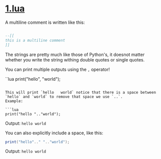# [1.lua](https://github.com/C0DER11101/LUA/blob/LUATut/1.lua "Check this out")

A multiline comment is written like this:
```lua

--[[
this is a multiline comment
]]
```

The strings are pretty much like those of Python's, it doesnot matter whether you write the string withing double quotes or single quotes.

You can print multiple outputs using the `,` operator!

``lua
print("hello", "world");
```

This will print `hello   world` notice that there is a space between `hello` and `world` to remove that space we use `..`.
Example:

```lua
print("hello ".."world");
```

Output: `hello world`

You can also explicitly include a space, like this:

```lua
print("hello".." ".."world");
```
Output: `hello world`
